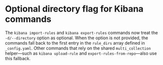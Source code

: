 # Optional directory flag for Kibana commands

The `kibana import-rules` and `kibana export-rules` commands now treat the `-d/--directory` option as optional. When the option is not provided, the commands fall back to the first entry in the `rule_dirs` array defined in `_config.yaml`. Other commands that rely on the shared `multi_collection` helper—such as `kibana upload-rule` and `export-rules-from-repo`—also use this fallback.
